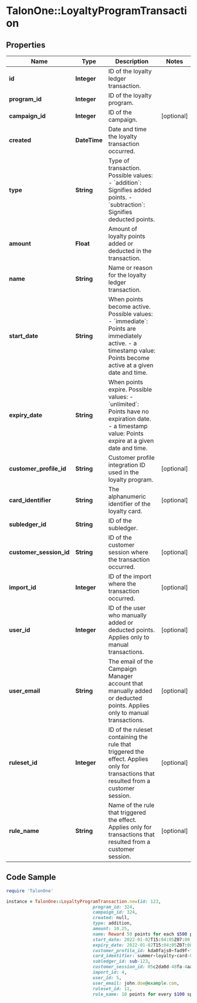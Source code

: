# TalonOne::LoyaltyProgramTransaction

## Properties

Name | Type | Description | Notes
------------ | ------------- | ------------- | -------------
**id** | **Integer** | ID of the loyalty ledger transaction. | 
**program_id** | **Integer** | ID of the loyalty program. | 
**campaign_id** | **Integer** | ID of the campaign. | [optional] 
**created** | **DateTime** | Date and time the loyalty transaction occurred. | 
**type** | **String** | Type of transaction. Possible values:   - &#x60;addition&#x60;: Signifies added points.   - &#x60;subtraction&#x60;: Signifies deducted points.  | 
**amount** | **Float** | Amount of loyalty points added or deducted in the transaction. | 
**name** | **String** | Name or reason for the loyalty ledger transaction. | 
**start_date** | **String** | When points become active. Possible values:   - &#x60;immediate&#x60;: Points are immediately active.   - a timestamp value: Points become active at a given date and time.  | 
**expiry_date** | **String** | When points expire. Possible values:   - &#x60;unlimited&#x60;: Points have no expiration date.   - a timestamp value: Points expire at a given date and time.  | 
**customer_profile_id** | **String** | Customer profile integration ID used in the loyalty program. | [optional] 
**card_identifier** | **String** | The alphanumeric identifier of the loyalty card.  | [optional] 
**subledger_id** | **String** | ID of the subledger. | 
**customer_session_id** | **String** | ID of the customer session where the transaction occurred. | [optional] 
**import_id** | **Integer** | ID of the import where the transaction occurred. | [optional] 
**user_id** | **Integer** | ID of the user who manually added or deducted points. Applies only to manual transactions. | [optional] 
**user_email** | **String** | The email of the Campaign Manager account that manually added or deducted points. Applies only to manual transactions. | [optional] 
**ruleset_id** | **Integer** | ID of the ruleset containing the rule that triggered the effect. Applies only for transactions that resulted from a customer session. | [optional] 
**rule_name** | **String** | Name of the rule that triggered the effect. Applies only for transactions that resulted from a customer session. | [optional] 

## Code Sample

```ruby
require 'TalonOne'

instance = TalonOne::LoyaltyProgramTransaction.new(id: 123,
                                 program_id: 324,
                                 campaign_id: 324,
                                 created: null,
                                 type: addition,
                                 amount: 10.25,
                                 name: Reward 50 points for each $500 purchase,
                                 start_date: 2022-01-02T15:04:05Z07:00,
                                 expiry_date: 2022-01-02T15:04:05Z07:00,
                                 customer_profile_id: kda0fajs0-fad9f-fd9dfsa9-fd9dasjf9,
                                 card_identifier: summer-loyalty-card-0543,
                                 subledger_id: sub-123,
                                 customer_session_id: 05c2da0d-48fa-4aa1-b629-898f58f1584d,
                                 import_id: 4,
                                 user_id: 5,
                                 user_email: john.doe@example.com,
                                 ruleset_id: 11,
                                 rule_name: 10 points for every $100 spent)
```


